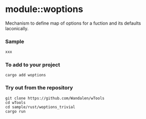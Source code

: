 # module::woptions

Mechanism to define map of options for a fuction and its defaults laconically.

### Sample

``` rust sample test
xxx
```

### To add to your project

```
cargo add woptions
```

### Try out from the repository

``` shell test
git clone https://github.com/Wandalen/wTools
cd wTools
cd sample/rust/woptions_trivial
cargo run
```
